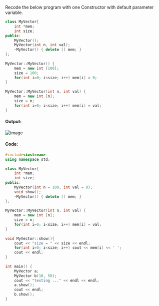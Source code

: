 Recode the below program with one Constructor with default parameter variable.
```cpp
class MyVector{
    int *mem;
    int size;
public:
    MyVector();
    MyVector(int n, int val);
    ~MyVector() { delete [] mem; }
};
 
MyVector::MyVector() {
    mem = new int [100];
    size = 100;
    for(int i=0; i<size; i++) mem[i] = 0;
}
 
MyVector::MyVector(int n, int val) {
    mem = new int [n];
    size = n;
    for(int i=0; i<size; i++) mem[i] = val;
}
```

#### Output:
![image](https://img1.daumcdn.net/thumb/R1280x0/?scode=mtistory2&fname=https%3A%2F%2Fk.kakaocdn.net%2Fdn%2FSS4Kc%2FbtqCrPW0hg6%2FdEyfkPQHBkikRVnwkxRb00%2Fimg.png)

#### Code:
```cpp
#include<iostream>
using namespace std;
 
class MyVector{
    int *mem;
    int size;
public:
    MyVector(int n = 100, int val = 0);
    void show();
    ~MyVector() { delete [] mem; }
};
 
MyVector::MyVector(int n, int val) {
    mem = new int [n];
    size = n;
    for(int i=0; i<size; i++) mem[i] = val;
}
 
void MyVector::show(){
    cout << "size = " << size << endl;
    for(int i=0; i<size; i++) cout << mem[i] << ' ';
    cout << endl;
}
 
int main() {
    MyVector a;
    MyVector b(10, 50);
    cout << "testing ..." << endl << endl;
    a.show();
    cout << endl;
    b.show();
}
```
